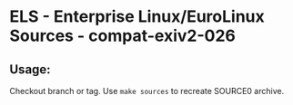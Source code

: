 # ELS - Enterprise Linux/EuroLinux Sources - compat-exiv2-026
 
## Usage:
  Checkout branch or tag. Use `make sources` to recreate  SOURCE0 archive.
